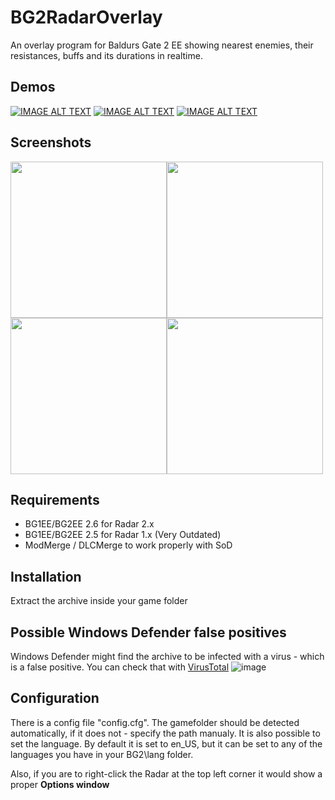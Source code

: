 # BG2RadarOverlay
An overlay program for Baldurs Gate 2 EE showing nearest enemies, their resistances, buffs and its durations in realtime.

## Demos

[![IMAGE ALT TEXT](http://img.youtube.com/vi/3C8xLqw2dHU/0.jpg)](https://youtu.be/3C8xLqw2dHU "My humble demonstration")
[![IMAGE ALT TEXT](http://img.youtube.com/vi/ceSuvPXkQXA/0.jpg)](https://www.youtube.com/watch?v=ceSuvPXkQXA "Kangaxx fight using Radar by @coredumped")
[![IMAGE ALT TEXT](http://img.youtube.com/vi/APyk8AeeoO4/0.jpg)](https://www.youtube.com/watch?v=APyk8AeeoO4 "Demogorgon fight using Radar by @coredumped")

## Screenshots
<img src=https://user-images.githubusercontent.com/1484801/172044039-3dde5348-54f1-48e2-9754-4920b6180d7f.jpg width=250px /><img src=https://i.imgur.com/FpUZ9s0.webp/ width=250px><img src=https://user-images.githubusercontent.com/1484801/175143688-d036ed2d-6c66-4d01-a436-88a32c8807e6.jpg width=250px/><img src=https://user-images.githubusercontent.com/1484801/177209642-a025a038-3387-4282-95bc-30cfd312b0c5.png width=250px/>

## Requirements
- BG1EE/BG2EE 2.6 for Radar 2.x
- BG1EE/BG2EE 2.5 for Radar 1.x (Very Outdated)
- ModMerge / DLCMerge to work properly with SoD

## Installation

Extract the archive inside your game folder

## Possible Windows Defender false positives

Windows Defender might find the archive to be infected with a virus - which is a false positive.
You can check that with [VirusTotal](https://www.virustotal.com/gui/url/aed7400b278f71e1b5b3879740113ec3ec463e224556af12ffc0f4b80a12a8c4?nocache=1)
![image](https://user-images.githubusercontent.com/1484801/177207022-37b40db9-6dba-4c8f-bab8-be6efc3c294b.png)

## Configuration

There is a config file "config.cfg". The gamefolder should be detected automatically, if it does not - specify the path manualy.
It is also possible to set the language. By default it is set to en_US, but it can be set to any of the languages you have in your BG2\lang folder.

Also, if you are to right-click the Radar at the top left corner it would show a proper **Options window**
